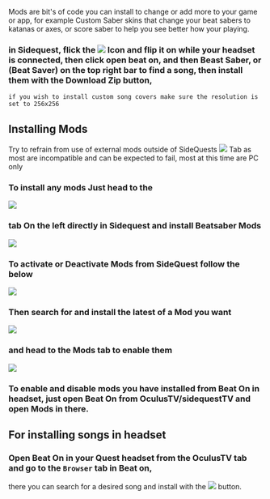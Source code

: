 Mods are bit's of code you can install to change or add more to your game or app, for example Custom Saber skins that change your beat sabers to katanas or axes, or score saber to help you see better how your playing.



### in Sidequest, flick the ![](https://cdn.discordapp.com/attachments/608376262347587595/608391608572051457/Screenshot_1076.png) Icon and flip it on while your headset is connected, then click open beat on, and then Beast Saber, or (Beat Saver) on the top right bar to find a song, then install them with the Download Zip button,

`if you wish to install custom song covers make sure the resolution is set to 256x256`


Installing Mods
----
Try to refrain from use of external mods outside of SideQuests  [![](https://cdn.discordapp.com/attachments/608376262347587595/610263775584714773/Screenshot_1199.png)](https://sidequestvr.com/#/apps/4) Tab as most are incompatible and can be expected to fail, most at this time are PC only

### To install any mods Just head to the

![](https://cdn.discordapp.com/attachments/608376262347587595/608392779755683993/Screenshot_1078.png)

### tab On the left directly in Sidequest and install Beatsaber Mods
![](https://cdn.discordapp.com/attachments/608376262347587595/609099226160300058/Screenshot_1126.png)


### To activate or Deactivate Mods from SideQuest follow the below
![](https://cdn.discordapp.com/attachments/608376262347587595/608394170247413763/Screenshot_1079.png)

### Then search for and install the latest of a Mod you want

![](https://cdn.discordapp.com/attachments/608376262347587595/609099705246416911/Screenshot_1127.png)

### and head to the Mods tab to enable them
![](https://cdn.discordapp.com/attachments/608376262347587595/609099688838299678/Screenshot_1128.png)


### To enable and disable mods you have installed from Beat On in headset, just open Beat On from OculusTV/sidequestTV and open Mods in there.

For installing songs in headset
----

### Open Beat On in your Quest headset from the OculusTV tab and go to the `Browser` tab in Beat on,
there you can search for a desired song and install with the ![](https://cdn.discordapp.com/attachments/608376262347587595/610275673201967145/Screenshot_1200.png) button.


